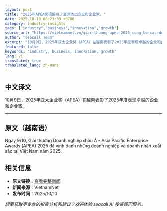 ```yaml
---
layout: post
title: "2025年APEA奖项揭晓了亚洲杰出企业和企业家。"
date: 2025-10-10 08:23:39 +0700
category: industry-insights
tags: ["industry","business","innovation","growth"]
source_url: "https://vietnamnet.vn/giai-thuong-apea-2025-cong-bo-cac-doanh-nghiep-va-doanh-nhan-xuat-sac-chau-a-2451152.html"
author: "seacall Team"
excerpt: "10月9日，2025年亚太企业奖（APEA）在越南表彰了2025年度表现卓越的企业和企业家。..."
featured: false
keywords: "industry, business, innovation, growth"
lang: vi
translated: true
translated_lang: zh-Hans
---
```


## 中文译文

10月9日，2025年亚太企业奖（APEA）在越南表彰了2025年度表现卓越的企业和企业家。

---

## 原文（越南语）

Ngày 9/10, Giải thưởng Doanh nghiệp châu Á - Asia Pacific Enterprise Awards (APEA) 2025 đã vinh danh những doanh nghiệp và doanh nhân xuất sắc tại Việt Nam năm 2025.

## 相关信息

- **原文链接**：[查看完整新闻](https://vietnamnet.vn/giai-thuong-apea-2025-cong-bo-cac-doanh-nghiep-va-doanh-nhan-xuat-sac-chau-a-2451152.html)
- **新闻来源**：VietnamNet
- **发布时间**：2025/10/10

*想要获取更专业的投资分析和建议？欢迎体验 seacall AI 投资顾问服务。*